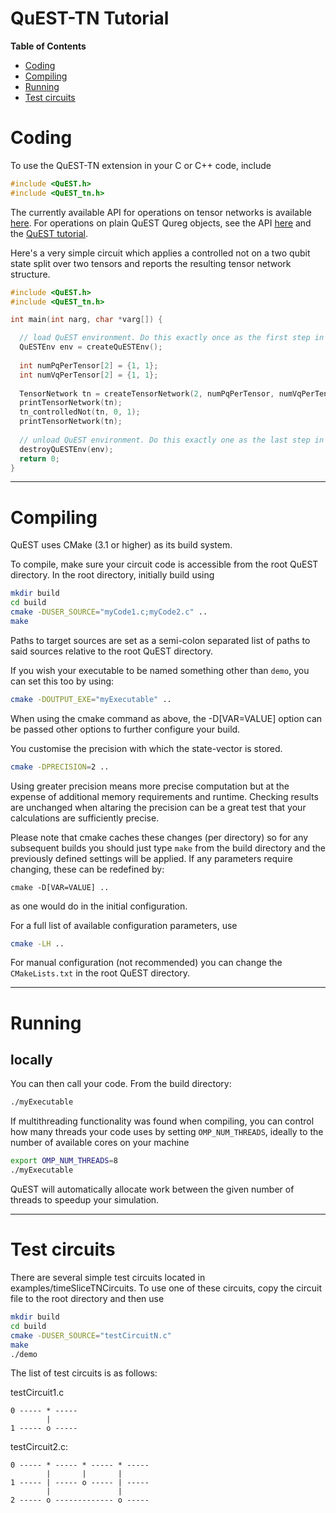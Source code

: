 QuEST-TN Tutorial
======

**Table of Contents**
- [Coding](#coding)
- [Compiling](#compiling)
- [Running](#running)
- [Test circuits](#Test-circuits)


# Coding

To use the QuEST-TN extension in your C or C++ code, include

```C
#include <QuEST.h>
#include <QuEST_tn.h>
```

The currently available API for operations on tensor networks is available [here](https://aniabrown.github.io/QuEST-TN/QuEST__tn_8h.html). For operations on plain QuEST Qureg objects, see the API [here](https://quest-kit.github.io/QuEST/QuEST_8h.html) and the [QuEST tutorial](examples/README.md). 

Here's a very simple circuit which applies a controlled not on a two qubit state split over two
tensors and reports the resulting tensor network structure. 
 
```C
#include <QuEST.h>
#include <QuEST_tn.h>

int main(int narg, char *varg[]) {

  // load QuEST environment. Do this exactly once as the first step in your code.
  QuESTEnv env = createQuESTEnv();
  
  int numPqPerTensor[2] = {1, 1};
  int numVqPerTensor[2] = {1, 1};
  
  TensorNetwork tn = createTensorNetwork(2, numPqPerTensor, numVqPerTensor, env);
  printTensorNetwork(tn);
  tn_controlledNot(tn, 0, 1);
  printTensorNetwork(tn);
	
  // unload QuEST environment. Do this exactly one as the last step in your code. 
  destroyQuESTEnv(env); 
  return 0;
}
```
----------------------------

# Compiling

QuEST uses CMake (3.1 or higher) as its build system.

To compile, make sure your circuit code is accessible from the root QuEST directory.
In the root directory, initially build using
```bash
mkdir build
cd build
cmake -DUSER_SOURCE="myCode1.c;myCode2.c" ..
make
```
Paths to target sources are set as a semi-colon separated list of paths to said sources relative to the root QuEST directory.

If you wish your executable to be named something other than `demo`, you can set this too by using:
```bash
cmake -DOUTPUT_EXE="myExecutable" ..
```

When using the cmake command as above, the -D[VAR=VALUE] option can be passed other options to further configure your build.

You customise the precision with which the state-vector is stored.
```bash
cmake -DPRECISION=2 ..
```
Using greater precision means more precise computation but at the expense of additional memory requirements and runtime.
Checking results are unchanged when altaring the precision can be a great test that your calculations are sufficiently precise.

Please note that cmake caches these changes (per directory) so for any subsequent builds you should just type `make` from the build directory and the previously defined settings will be applied. If any parameters require changing, these can be redefined by:
```
cmake -D[VAR=VALUE] ..
```
as one would do in the initial configuration.

For a full list of available configuration parameters, use
```bash
cmake -LH ..
```

For manual configuration (not recommended) you can change the `CMakeLists.txt` in the root QuEST directory.

----------------------------

# Running

## locally

You can then call your code. From the build directory:
```bash
./myExecutable
```
If multithreading functionality was found when compiling, you can control how many threads your code uses by setting `OMP_NUM_THREADS`, ideally to the number of available cores on your machine
```bash
export OMP_NUM_THREADS=8
./myExecutable
```
QuEST will automatically allocate work between the given number of threads to speedup your simulation.

---------------------------

# Test circuits

There are several simple test circuits located in examples/timeSliceTNCircuits. To use one of these circuits, copy the circuit file to the root directory and then use

```bash
mkdir build
cd build
cmake -DUSER_SOURCE="testCircuitN.c"
make 
./demo
```

The list of test circuits is as follows:

testCircuit1.c
```
0 ----- * -----
        |
1 ----- o -----
```

testCircuit2.c: 
```
0 ----- * ----- * ----- * -----
        |       |       |
1 ----- | ----- o ----- | -----
        |               |
2 ----- o ------------- o -----
```

